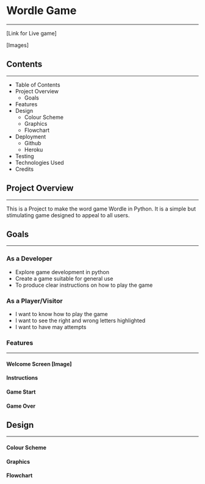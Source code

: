 # Wordle Game
***

[Link for Live game]

[Images]

## Contents
***
 * Table of Contents
 * Project Overview
    * Goals
 * Features
 * Design
    * Colour Scheme
    * Graphics
    * Flowchart
 * Deployment
    * Github
    * Heroku
 * Testing
 * Technologies Used
 * Credits 

## Project Overview
 ***
 This is a Project to make the word game Wordle in Python. It is a simple but stimulating game designed to appeal to all users.

## Goals
 ***
 ### As a Developer
 * Explore game development in python
 * Create a game suitable for general use
 * To produce clear instructions on how to play the game

 ### As a Player/Visitor
 * I want to know how to play the game
 * I want to see the right and wrong letters highlighted
 * I want to have may attempts

### Features
***
#### Welcome Screen [Image]

#### Instructions

#### Game Start

#### Game Over


## Design
***
#### Colour Scheme

#### Graphics

#### Flowchart

